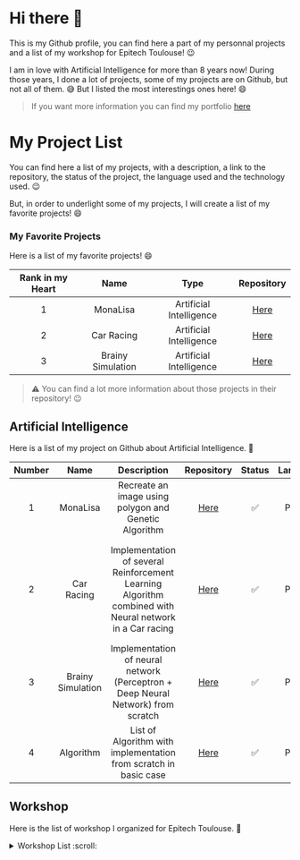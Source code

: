 # Hi there 👋

This is my Github profile, you can find here a part of my personnal projects and a list of my workshop for Epitech Toulouse! :wink:

I am in love with Artificial Intelligence for more than 8 years now! During those years, I done a lot of projects, some of my projects are on Github, but not all of them. :sweat_smile: But I listed the most interestings ones here! :smile:

> If you want more information you can find my portfolio [here](https://nathan-hoche.github.io/)

# My Project List

You can find here a list of my projects, with a description, a link to the repository, the status of the project, the language used and the technology used. :wink:

But, in order to underlight some of my projects, I will create a list of my favorite projects! :smile:

### My Favorite Projects

Here is a list of my favorite projects! :smile:

| Rank in my Heart | Name | Type | Repository |
|:----------------:|:----:|:----:|:----:|
| 1 | MonaLisa | Artificial Intelligence | [Here](https://github.com/nathan-hoche/MonaLisa) |
| 2 | Car Racing | Artificial Intelligence | [Here](https://github.com/nathan-hoche/CarRacing) |
| 3 | Brainy Simulation | Artificial Intelligence | [Here](https://github.com/nathan-hoche/BrainySimulation) |

> :warning: You can find a lot more information about those projects in their repository! :wink:

## Artificial Intelligence

Here is a list of my project on Github about Artificial Intelligence. :robot:

| Number | Name | Description | Repository | Status | Language | Technology |
|:------:|:----:|:-----------:|:----------:|:------:|:--------:|:----------:|
| 1 | MonaLisa | Recreate an image using polygon and Genetic Algorithm | [Here](https://github.com/nathan-hoche/MonaLisa) | :white_check_mark: | Python | Genetic Algorithm |
| 2 | Car Racing | Implementation of several Reinforcement Learning Algorithm combined with Neural network in a Car racing | [Here](https://github.com/nathan-hoche/CarRacing) | :white_check_mark: | Python | Genetic Algorithm, DQN, Neat, DDPG / CNN, Neural Network, Kmeans / numpy |
| 3 | Brainy Simulation | Implementation of neural network (Perceptron + Deep Neural Network) from scratch | [Here](https://github.com/nathan-hoche/BrainySimulation) | :white_check_mark: | Python | numpy, matplotlib |
| 4 | Algorithm | List of Algorithm with implementation from scratch in basic case | [Here](https://github.com/nathan-hoche/Algorithm) | :white_check_mark: | Python | ... |


## Workshop

Here is the list of workshop I organized for Epitech Toulouse. :school:

<details>
<summary>Workshop List :scroll:</summary>
<!--All you need is a blank line-->

| Number | Name | Description | Repository | Status | Language | Technology | Year of Organization |
|:------:|:----:|:-----------:|:----------:|:------:|:--------:|:----------:|:--------------------:|
| 1 | Workshop IA Pong | Create a Pong IA | [Here](https://github.com/nathan-hoche/Worshop_IA_Pong) | :white_check_mark: | Python | pygame | 2020 |
| 2 | Workshop Pacman | Create Pacman's Ghost IA | [Here](https://github.com/nathan-hoche/WorkshopPacman) | :white_check_mark: | Python | pygame | 2020 |
| 3 | Introduction to Python libraries for Data Science | Introduction to Numpy, Pandas and Matplotlib | [Here](https://github.com/nathan-hoche/Workshop-2024) | :white_check_mark: | Python | numpy, pandas, matplotlib, seaborn | 2024 |
| 4 | Clustering Classification | Presentation of clustering classification techniques, as well as the use of data processing techniques | [Here](https://github.com/nathan-hoche/Workshop-2024) | :white_check_mark: | Python | numpy, pandas, matplotlib, seaborn, sklearn | 2024 |
| 5 | Decision Tree | Implementation and use of decision trees through the Titanic problem | [Here](https://github.com/nathan-hoche/Workshop-2024) | :white_check_mark: | Python | numpy, pandas, matplotlib, seaborn, sklearn | 2024 |
| 6 | Genetic Algorithm, an universal algorithm | Implementation of a genetic algorithm to find a solution to the travelsman problem | [Here](https://github.com/nathan-hoche/Workshop-2024) | :white_check_mark: | Python | / | 2024 |
| 7 | Genetic Programming | Implementation of a genetic algorithm to solve complex problems via openai gym | [Here](https://github.com/nathan-hoche/Workshop-2024) | :white_check_mark: | Python | openAI gymnasium | 2024 |
| 8 | Deep Learning for Image Processing | Discover big data management techniques using the MNIST and Cifar10 datasets  | [Here](https://github.com/nathan-hoche/Workshop-2024) | :white_check_mark: | Python | keras, pandas, matplotlib | 2024 |
| 9 | Natural Language Processing | Discover the techniques involved in creating a chatbot | [Here](https://github.com/nathan-hoche/Workshop-2024) | :white_check_mark: | Python | nltk, keras | 2024 |
| 10 | Generative Adversarial Network | Discovering GANs to use them for image generation | [Here](https://github.com/nathan-hoche/Workshop-2024) | :white_check_mark: | Python | keras | 2024 |
| 11 | Create a bot discord in python | Create a bot discord in python | [Here](https://github.com/nathan-hoche/Workshop-Bot-Discord/blob/master/Workshop-bot-discord.md) | :white_check_mark: | Python | discord api | 2020 |
| 12 | One week to create a blog | Create a blog in one week | [Here](https://github.com/nathan-hoche/One-Week-blog-creation) (In French) | :white_check_mark: | Python | HTML, CSS, JS |
| 13 | Basic webscraping in python | Basic webscraping in python | [Here](https://github.com/nathan-hoche/Workshop_WebScraping_Python) | :white_check_mark: | Python | requests, beautifulsoup | 2020/2021/2023 |
| 14 | Basic crawling in python | Basic crawling in python | [Here](https://github.com/nathan-hoche/Workshop_crawling) | :white_check_mark: | Python | requests, beautifulsoup | 2020/2021/2023 |
| 15 | WebScraping using Selenium Python | WebScraping using Selenium Python | [Here](https://github.com/nathan-hoche/Workshop-WebScraping-Dynamic) | :white_check_mark: | Python | selenium | 2021/2021/2023 |
</details>

